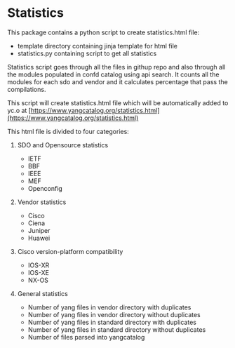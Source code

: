 Statistics
=====

This package contains a python script to create statistics.html file:

  * template directory containing jinja template for html file
  * statistics.py containing script to get all statistics

Statistics script goes through all the files in githup repo and also through all the
 modules populated in confd catalog using api search. It counts all the modules for 
 each sdo and vendor and it calculates percentage that pass the compilations.
 
This script will create statistics.html file which will be automatically added to yc.o
at [https://www.yangcatalog.org/statistics.html](https://www.yangcatalog.org/statistics.html)

This html file is divided to four categories:
1. SDO and Opensource statistics
    - IETF
    - BBF
    - IEEE
    - MEF
    - Openconfig
    
1. Vendor statistics
    - Cisco
    - Ciena
    - Juniper
    - Huawei

1. Cisco version-platform compatibility
    - IOS-XR
    - IOS-XE
    - NX-OS

1. General statistics
    - Number of yang files in vendor directory with duplicates
    - Number of yang files in vendor directory without duplicates
    - Number of yang files in standard directory with duplicates
    - Number of yang files in standard directory without duplicates
    - Number of files parsed into yangcatalog